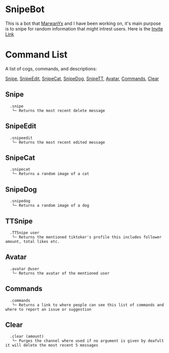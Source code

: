# SnipeBot
This is a bot that [MarwanYx](https://github.com/Marwanyx) and I have been working on, it's main purpose is to snipe for random information that might intrest users. Here is the [Invite Link](https://discord.com/api/oauth2/authorize?client_id=821083711259934782&permissions=8&scope=bot)

# Command List

A list of cogs, commands, and descriptions:

[Snipe](#Snipe), [SnipeEdit](#SnipeEdit), [SnipeCat](#SnipeCat), [SnipeDog](#SnipeDog), [SnipeTT](#TTSnipe), [Avatar](#Avatar), [Commands](Commands), [Clear](Clear) 

## Snipe
	  .snipe 
	   └─ Returns the most recent delete message
## SnipeEdit
	  .snipeedit 
	   └─ Returns the most recent edited message
## SnipeCat
	  .snipecat
	   └─ Returns a random image of a cat
## SnipeDog
	  .snipedog
	   └─ Returns a random image of a dog
## TTSnipe
	  .TTSnipe user
	   └─ Returns the mentioned tiktoker's profile this includes follower amount, total likes etc.
## Avatar
	  .avatar @user
	   └─ Returns the avatar of the mentioned user   
## Commands
	  .commands
	   └─ Returns a link to where people can see this list of commands and where to report an issue or suggestion
## Clear
	  .clear (amount)
	   └─ Purges the channel where used if no argument is given by deafult it will delete the most recent 5 messages
